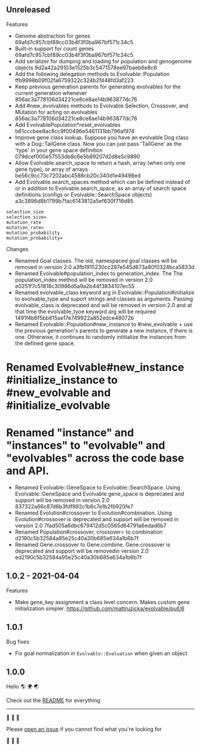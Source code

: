 ## Unreleased

Features
* Genome abstraction for genes 69afd7c957cbf89cc03b4f3f0ba967bf571c34c5
* Built-in support for count genes 69afd7c957cbf89cc03b4f3f0ba967bf571c34c5
* Add serializer for dumping and loading for population and genogenome objects 9d2a42a29103e1525b3c5471578ee97baeb6e8c6
* Add the following delegation methods to Evolvable::Population ffb9998b09f02fa6759322c324b2f448fd3af223
* Keep previous generation parents for generating evolvables for the current generation whenever 856ac3a778106d34221ce8ce8ae14b963877dc76
* Add #new_evolvables methods to Evolvable Selection, Crossover, and Mutation for acting on evolvables 856ac3a778106d34221ce8ce8ae14b963877dc76
* Add EvolvablePopulation*reset_evolvables b61cccbee8ac8cc9f00496e5461131bb796af974
* Improve gene class lookup. Suppose you have an evolvable Dog class with a Dog::TailGene class. Now you can just pass 'TailGene' as the 'type' in your gene space definition 079dcef000e57553db8c6e5b89207d2d8e5c9890
* Allow Evolvable.search_space to return a hash, array (when only one gene type), or array of arrays be56c9cc73c7202abc4588cb20c340d1e49498ed
* Add Evolvable.search_spaces method which can be defined instead of or in addition to Evolvable.search_space, as an array of search space definitions (configs or Evolvable::SearchSpace objects) a3c3896d8b1799b7fac6143812a5ef630f716d85

```
selection_size
selection_size=
mutation_rate
mutation_rate=
mutation_probability
mutation_probability=
```

Changes
* Renamed Goal classes. The old, namespaced goal classes will be removed in version 2.0 a3fb1915230cc297e545d873a80f0324bca5833d
* Renamed Evolvable#population_index to generation_index. The The population_index method will be removed in version 2.0 e0251f7c51818c30986d5a9a2b44f3834107ec55
* Renamed evolvable_class keyword arg in Evolvable::Population#initialize to evolvable_type and suport strings and classes as arguments. Passing evolvable_class is deprecated and will be removed in version 2.0 and at that time the evolvable_tyoe keyword arg will be required 1491f4b6f5bb615ae17e749922a852edce48072b
* Renamed Evolvable::Population#new_instance to #new_evolvable + use the previous generation's parents to generate a new instance, if there is one. Otherwise, it continues to randomly intitialize the instances from the defined gene space.
# Renamed Evolvable#new_instance #initialize_instance to #new_evolvable and #initialize_evolvable
# Renamed "instance" and "instances" to "evolvable" and "evolvables" across the code base and API.
* Renamed Evolvable::GeneSpace to Evolvable::SearchSpace. Using Evolvable::GeneSpace and Evolvable.gene_space is deprecated and support will be removed in version 2.0 837322a66c87d6b3fdf992c1b6c7e1b2fb920fe7
* Renamed Evolution#crossover to Evolution#combination. Using Evolution#crossover is deprecated and support will be removed in version 2.0 7fad505a6dbc679412d5c0565d64791a6edad6b7
* Renamed Population#crossover, crossover= to combination d2190c5b32584a95e25c40a30b685e634a1b6b7f
* Renamed Gene.crossover to Gene.combine. Gene.crossover is deprecated and support will be removedin version 2.0 ed2190c5b32584a95e25c40a30b685e634a1b6b7f


## 1.0.2 - 2021-04-04

Features
* Make gene_key assignment a class level concern. Makes custom gene initialization simpler. https://github.com/mattruzicka/evolvable/pull/6

## 1.0.1

Bug fixes
* Fix goal normalization in `Evolvable::Evaluation` when given an object

## 1.0.0

Hello 🌎 🌍 🌏

Check out the [README](https://github.com/mattruzicka/evolvable/blob/master/README.md) for everything

___


🧬 🧬 🧬

Please [open an issue](https://github.com/mattruzicka/evolvable/issues/new) if you cannot find what you're looking for

🧬 🧬 🧬
